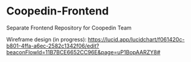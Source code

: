 # Coopedin-Frontend
Separate Frontend Repository for Coopedin Team

Wireframe design (in progress):
https://lucid.app/lucidchart/f061420c-b801-4ffa-a6ec-2582c1342f06/edit?beaconFlowId=11B7BCE6652CC96E&page=uP1BopAARZY8#
